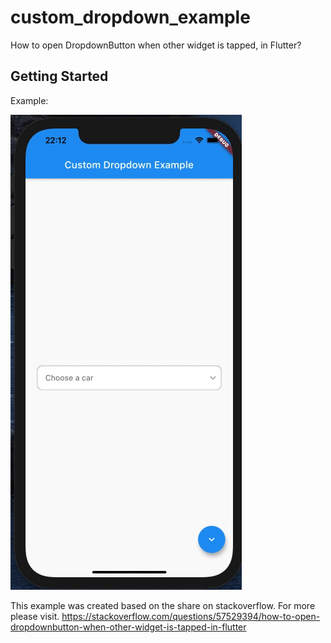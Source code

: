 # custom_dropdown_example

How to open DropdownButton when other widget is tapped, in Flutter?

## Getting Started

Example:

![](https://github.com/thekavak/custom-Dropdown-Flutter/blob/master/asset/example.gif)


This example was created based on the share on stackoverflow.
For more please visit. https://stackoverflow.com/questions/57529394/how-to-open-dropdownbutton-when-other-widget-is-tapped-in-flutter


